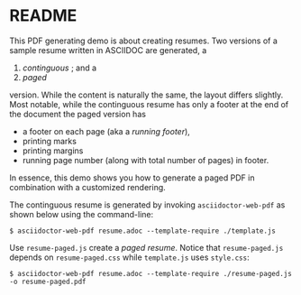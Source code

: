 # README

This PDF generating demo is about creating resumes. Two versions of a sample resume written in ASCIIDOC are
generated, a 

1. _continguous_ ; and a
1. _paged_

version. While the content is naturally the same, the layout differs slightly. Most notable, while the continguous 
resume has only a footer at the end of the document the paged version has
- a footer on each page (aka a _running footer_),
- printing marks
- printing margins
- running page number (along with total number of pages) in footer.

In essence, this demo shows you how to generate a paged PDF in combination with a customized rendering.

The continguous resume is generated by invoking `asciidoctor-web-pdf` as shown below using the command-line:

```console
$ asciidoctor-web-pdf resume.adoc --template-require ./template.js
```

Use `resume-paged.js` create a _paged resume_. Notice that `resume-paged.js` depends on `resume-paged.css` while `template.js` uses `style.css`:

```console
$ asciidoctor-web-pdf resume.adoc --template-require ./resume-paged.js -o resume-paged.pdf
```


